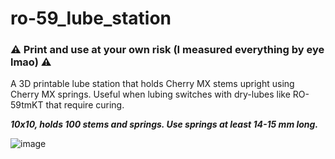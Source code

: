 # ro-59_lube_station
### ⚠️ Print and use at your own risk (I measured everything by eye lmao) ⚠️

A 3D printable lube station that holds Cherry MX stems upright using Cherry MX springs. Useful when lubing switches with dry-lubes like RO-59tmKT that require curing.  

***10x10, holds 100 stems and springs. Use springs at least 14-15 mm long.***

![image](https://github.com/Druah/ro-59_lube_station/assets/54309603/19d4728a-52e4-42b5-b6af-00162a60a764)
